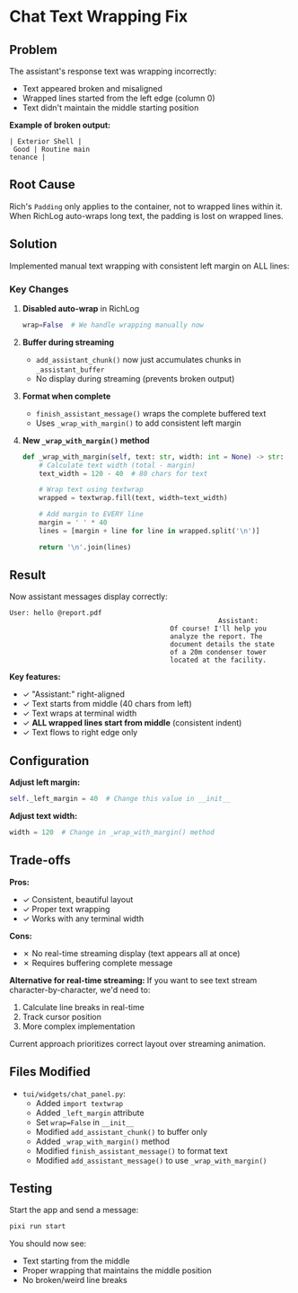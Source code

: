 # Chat Text Wrapping Fix

## Problem

The assistant's response text was wrapping incorrectly:
- Text appeared broken and misaligned
- Wrapped lines started from the left edge (column 0)
- Text didn't maintain the middle starting position

**Example of broken output:**
```
| Exterior Shell |
 Good | Routine main
tenance |
```

## Root Cause

Rich's `Padding` only applies to the container, not to wrapped lines within it. When RichLog auto-wraps long text, the padding is lost on wrapped lines.

## Solution

Implemented manual text wrapping with consistent left margin on ALL lines:

### Key Changes

1. **Disabled auto-wrap** in RichLog
   ```python
   wrap=False  # We handle wrapping manually now
   ```

2. **Buffer during streaming**
   - `add_assistant_chunk()` now just accumulates chunks in `_assistant_buffer`
   - No display during streaming (prevents broken output)

3. **Format when complete**
   - `finish_assistant_message()` wraps the complete buffered text
   - Uses `_wrap_with_margin()` to add consistent left margin

4. **New `_wrap_with_margin()` method**
   ```python
   def _wrap_with_margin(self, text: str, width: int = None) -> str:
       # Calculate text width (total - margin)
       text_width = 120 - 40  # 80 chars for text

       # Wrap text using textwrap
       wrapped = textwrap.fill(text, width=text_width)

       # Add margin to EVERY line
       margin = ' ' * 40
       lines = [margin + line for line in wrapped.split('\n')]

       return '\n'.join(lines)
   ```

## Result

Now assistant messages display correctly:

```
User: hello @report.pdf
                                                    Assistant:
                                        Of course! I'll help you
                                        analyze the report. The
                                        document details the state
                                        of a 20m condenser tower
                                        located at the facility.
```

**Key features:**
- ✓ "Assistant:" right-aligned
- ✓ Text starts from middle (40 chars from left)
- ✓ Text wraps at terminal width
- ✓ **ALL wrapped lines start from middle** (consistent indent)
- ✓ Text flows to right edge only

## Configuration

**Adjust left margin:**
```python
self._left_margin = 40  # Change this value in __init__
```

**Adjust text width:**
```python
width = 120  # Change in _wrap_with_margin() method
```

## Trade-offs

**Pros:**
- ✓ Consistent, beautiful layout
- ✓ Proper text wrapping
- ✓ Works with any terminal width

**Cons:**
- ✗ No real-time streaming display (text appears all at once)
- ✗ Requires buffering complete message

**Alternative for real-time streaming:**
If you want to see text stream character-by-character, we'd need to:
1. Calculate line breaks in real-time
2. Track cursor position
3. More complex implementation

Current approach prioritizes correct layout over streaming animation.

## Files Modified

- `tui/widgets/chat_panel.py`:
  - Added `import textwrap`
  - Added `_left_margin` attribute
  - Set `wrap=False` in `__init__`
  - Modified `add_assistant_chunk()` to buffer only
  - Added `_wrap_with_margin()` method
  - Modified `finish_assistant_message()` to format text
  - Modified `add_assistant_message()` to use `_wrap_with_margin()`

## Testing

Start the app and send a message:
```bash
pixi run start
```

You should now see:
- Text starting from the middle
- Proper wrapping that maintains the middle position
- No broken/weird line breaks

